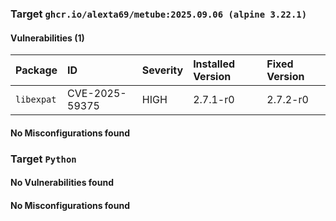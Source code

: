 
### Target `ghcr.io/alexta69/metube:2025.09.06 (alpine 3.22.1)`
#### Vulnerabilities (1)

| Package | ID | Severity | Installed Version | Fixed Version |
| :--- | :--- | :--- | :--- | :--- |
| `libexpat` | CVE-2025-59375 | HIGH | 2.7.1-r0 | 2.7.2-r0 |
#### No Misconfigurations found
### Target `Python`
#### No Vulnerabilities found
#### No Misconfigurations found
